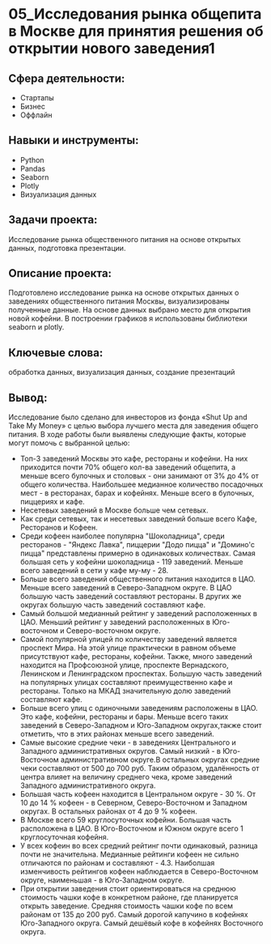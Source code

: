 # 05_Исследования рынка общепита в Москве для принятия решения об открытии нового заведения1
## Сфера деятельности:
- Стартапы
- Бизнес
- Оффлайн
## Навыки и инструменты:
- Python
- Pandas
- Seaborn
- Plotly
- Визуализация данных
## Задачи проекта:
Исследование рынка общественного питания на основе открытых данных, подготовка презентации.
## Описание проекта:
Подготовлено исследование рынка на основе открытых данных о заведениях общественного питания Москвы, визуализированы полученные данные. На основе данных выбрано место для открытия новой кофейни. В построении графиков я использованы библиотеки seaborn и plotly. 
## Ключевые слова:
обработка данных, визуализация данных, создание презентаций
## Вывод:
Исследование было сделано для инвесторов из фонда «Shut Up and Take My Money» с целью выбора лучшего места для заведения общего питания. В ходе работы были выявлены следующие факты, которые могут помочь с выбранной целью:

- Топ-3 заведений Москвы это кафе, рестораны и кофейни. На них приходится почти 70% общего кол-ва заведений общепита, а меньше всего булочных и столовых - они занимают от 3% до 4% от общего количества.
Наибольшее медианное количество посадочных мест - в ресторанах, барах и кофейнях. Меньше всего в булочных, пиццериях и кафе.
- Несетевых заведений в Москве больше чем сетевых.
- Как среди сетевых, так и несетевых заведений больше всего Кафе, Ресторанов и Кофеен.
- Среди кофеен наиболее популярна "Шоколадница", среди ресторанов - "Яндекс Лавка", пиццерии "Додо пицца" и "Домино'с пицца" представлены примерно в одинаковых количествах. Самая большая сеть у кофейни шоколадница - 119 заведений. Меньше всего заведений в сети у кафе му-му - 28.
- Больше всего заведений общественного питания находится в ЦАО. Меньше всего заведений в Северо-Западном округе. В ЦАО большую часть заведений составляют рестораны. В других же округах большую часть заведений составляют кафе.
- Самый большой медианный рейтинг у заведений расположенных в ЦАО. Меньший рейтинг у заведений расположенных в Юго-восточном и Северо-восточном округе.
- Самой популярной улицей по количеству заведений является проспект Мира. На этой улице практически в равном объеме присутствуют кафе, рестораны, кофейни. Также, много заведений находится на Профсоюзной улице, проспекте Вернадского, Ленинском и Ленинградском проспектах. Большую часть заведений на популярных улицах составляют преимущественно кафе и рестораны. Только на МКАД значительную долю заведений составляют кафе.
- Больше всего улиц с одиночными заведениям расположены в ЦАО. Это кафе, кофейни, рестораны и бары. Меньше всего таких заведений в Северо-Западном и Юго-Западном округах,также стоит отметить, что в этих районах меньше всего заведений.
- Самые высокие средние чеки - в заведениях Центрального и Западного административных округов. Cамый низкий - в Юго-Восточном административном округе.В остальных округах средние чеки составляют от 500 до 700 руб. Таким образом, удалённость от центра влияет на величину среднего чека, кроме заведений Западного административного округа.
- Большая часть кофеен находится в Центральном округе - 30 %. От 10 до 14 % кофеен - в Северном, Северо-Восточном и Западном округах. В остальных районах от 4 до 9 % кофеен.
- В Москве всего 59 круглосуточных кофейни. Большая часть расположена в ЦАО. В Юго-Восточном и Южном округе всего 1 круглосуточная кофейня.
- У всех кофеин во всех средний рейтинг почти одинаковый, разница почти не значительна. Медианные рейтинги кофеен не сильно отличаются по районам и составляют - 4.3. Наиболшая изменчивость рейтингов кофеен наблюдается в Северо-Восточном округе, наименьшая - в Юго-Западном округе.
- При открытии заведения стоит ориентироваться на среднюю стоимость чашки кофе в конкретном районе, где планируется открыть заведение. Средняя стоимость чашки кофе по всем районам от 135 до 200 руб. Самый дорогой капучино в кофейнях Юго-Западного округа. Самый дешёвый кофе в кофейнях Восточного округа.
